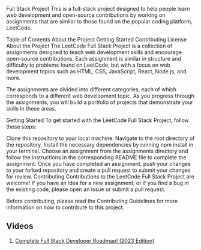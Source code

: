  Full Stack Project
This is a full-stack project designed to help people learn web development and open-source contributions by working on assignments that are similar to those found on the popular coding platform, LeetCode.

Table of Contents
About the Project
Getting Started
Contributing
License
About the Project
The LeetCode Full Stack Project is a collection of assignments designed to teach web development skills and encourage open-source contributions. Each assignment is similar in structure and difficulty to problems found on LeetCode, but with a focus on web development topics such as HTML, CSS, JavaScript, React, Node.js, and more.

The assignments are divided into different categories, each of which corresponds to a different web development topic. As you progress through the assignments, you will build a portfolio of projects that demonstrate your skills in these areas.

Getting Started
To get started with the LeetCode Full Stack Project, follow these steps:

Clone this repository to your local machine.
Navigate to the root directory of the repository.
Install the necessary dependencies by running npm install in your terminal.
Choose an assignment from the assignments directory and follow the instructions in the corresponding README file to complete the assignment.
Once you have completed an assignment, push your changes to your forked repository and create a pull request to submit your changes for review.
Contributing
Contributions to the LeetCode Full Stack Project are welcome! If you have an idea for a new assignment, or if you find a bug in the existing code, please open an issue or submit a pull request.

Before contributing, please read the Contributing Guidelines for more information on how to contribute to this project.


## Videos

1. [Complete Full Stack Developer Roadmap! (2023 Edition)](https://www.youtube.com/watch?v=od4hT9abIMQ)